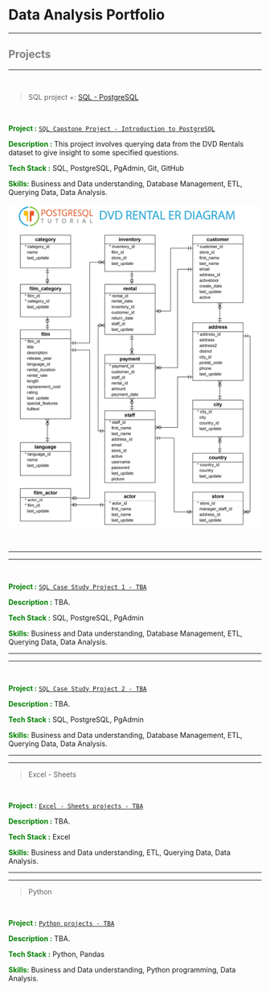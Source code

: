 # Data Analysis Portfolio


---

## <span style="color:grey"> Projects </span>
---


<br>

> SQL project +: [SQL - PostgreSQL](sql-projects)


<br>

<span style="color:green"> __Project :__  </span> [`SQL Capstone Project - Introduction to PostgreSQL`](sql-projects\sql-capstone-project)


<span style="color:green"> __Description :__   </span> This project involves querying data from the DVD Rentals dataset to give insight to some specified questions.

<span style="color:green">  __Tech Stack :__  </span> SQL, PostgreSQL, PgAdmin, Git, GitHub

<span style="color:green"> __Skills:__  </span>  Business and Data understanding, Database Management, ETL, Querying Data, Data Analysis.


<p align="center">

<div style="text-align:center"><img src="images\postgresql-sample-database-diagram.png" /></div>

</p>


<br>


---
---


<br>

<span style="color:green"> __Project :__  </span> [`SQL Case Study Project 1 - TBA`](TBA)


<span style="color:green"> __Description :__   </span> TBA.

<span style="color:green">  __Tech Stack :__  </span> SQL, PostgreSQL, PgAdmin


<span style="color:green"> __Skills:__  </span>  Business and Data understanding, Database Management, ETL, Querying Data, Data Analysis.

---
---

<br>

<span style="color:green"> __Project :__  </span> [`SQL Case Study Project 2 - TBA`](TBA)


<span style="color:green"> __Description :__   </span> TBA.

<span style="color:green">  __Tech Stack :__  </span> SQL, PostgreSQL, PgAdmin


<span style="color:green"> __Skills:__  </span>  Business and Data understanding, Database Management, ETL, Querying Data, Data Analysis.

---
---


> Excel - Sheets



<br>

<span style="color:green"> __Project :__  </span> [`Excel - Sheets projects - TBA`](TBA)


<span style="color:green"> __Description :__   </span> TBA.

<span style="color:green">  __Tech Stack :__  </span> Excel

<span style="color:green"> __Skills:__  </span>  Business and Data understanding,  ETL, Querying Data, Data Analysis.


---
---


> Python

<br>

<span style="color:green"> __Project :__  </span> [`Python projects - TBA`](TBA)


<span style="color:green"> __Description :__   </span> TBA.

<span style="color:green">  __Tech Stack :__  </span> Python, Pandas

<span style="color:green"> __Skills:__  </span>  Business and Data understanding, Python programming, Data Analysis.


<br>




















